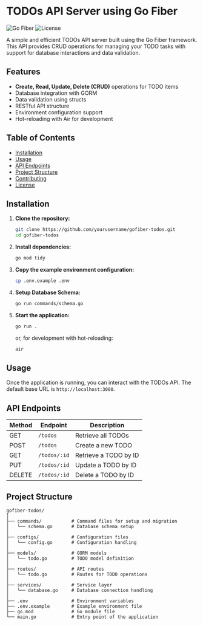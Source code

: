 # TODOs API Server using Go Fiber

![Go Fiber](https://img.shields.io/badge/Go%20Fiber-1.17-green) ![License](https://img.shields.io/badge/license-MIT-blue)

A simple and efficient TODOs API server built using the Go Fiber framework. This API provides CRUD operations for managing your TODO tasks with support for database interactions and data validation.

## Features

- **Create, Read, Update, Delete (CRUD)** operations for TODO items
- Database integration with GORM
- Data validation using structs
- RESTful API structure
- Environment configuration support
- Hot-reloading with Air for development

## Table of Contents

- [Installation](#installation)
- [Usage](#usage)
- [API Endpoints](#api-endpoints)
- [Project Structure](#project-structure)
- [Contributing](#contributing)
- [License](#license)

## Installation

1. **Clone the repository:**
   ```bash
   git clone https://github.com/yourusername/gofiber-todos.git
   cd gofiber-todos
   ```

2. **Install dependencies:**
   ```bash
   go mod tidy
   ```

3. **Copy the example environment configuration:**
   ```bash
   cp .env.example .env
   ```

4. **Setup Database Schema:**
   ```bash
   go run commands/schema.go
   ```

5. **Start the application:**
   ```bash
   go run .
   ```
   or, for development with hot-reloading:
   ```bash
   air
   ```

## Usage

Once the application is running, you can interact with the TODOs API. The default base URL is `http://localhost:3000`.

## API Endpoints

| Method | Endpoint         | Description                          |
|--------|------------------|--------------------------------------|
| GET    | `/todos`         | Retrieve all TODOs                  |
| POST   | `/todos`         | Create a new TODO                   |
| GET    | `/todos/:id`     | Retrieve a TODO by ID               |
| PUT    | `/todos/:id`     | Update a TODO by ID                 |
| DELETE | `/todos/:id`     | Delete a TODO by ID                 |

## Project Structure

```plaintext
gofiber-todos/
│
├── commands/           # Command files for setup and migration
│   └── schema.go       # Database schema setup
│
├── configs/            # Configuration files
│   └── config.go       # Configuration handling
│
├── models/             # GORM models
│   └── todo.go         # TODO model definition
│
├── routes/             # API routes
│   └── todo.go         # Routes for TODO operations
│
├── services/           # Service layer
│   └── database.go     # Database connection handling
│
├── .env                # Environment variables
├── .env.example        # Example environment file
├── go.mod              # Go module file
└── main.go             # Entry point of the application
```



